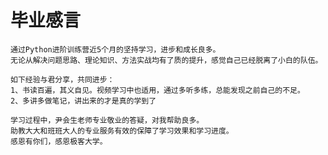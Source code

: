 

# 毕业感言
    
    通过Python进阶训练营近5个月的坚持学习，进步和成长良多。
    无论从解决问题思路、理论知识、方法实战均有了质的提升，感觉自己已经脱离了小白的队伍。

    如下经验与君分享，共同进步：
    1、书读百遍，其义自见。视频学习中也适用，通过多听多练，总能发现之前自己的不足。
    2、多讲多做笔记，讲出来的才是真的学到了
       
    学习过程中，尹会生老师专业敬业的答疑，对我帮助良多。
    助教大大和班班大人的专业服务有效的保障了学习效果和学习进度。
    感恩有你们，感恩极客大学。  


